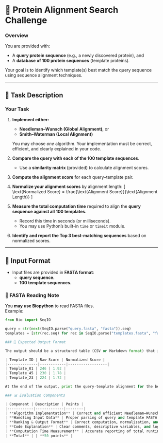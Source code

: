 # 🧬 Protein Alignment Search Challenge

### Overview
You are provided with:
- A **query protein sequence** (e.g., a newly discovered protein), and  
- A **database of 100 protein sequences** (template proteins).  

Your goal is to identify which template(s) best match the query sequence using sequence alignment techniques.

---

## 🧠 Task Description

### Your Task
1. **Implement either:**
   - **Needleman–Wunsch (Global Alignment)**, or  
   - **Smith–Waterman (Local Alignment)**  

   You may choose *one* algorithm. Your implementation must be correct, efficient, and clearly explained in your code.

2. **Compare the query with each of the 100 template sequences.**
   - Use a **similarity matrix** (provided) to calculate alignment scores.  

3. **Compute the alignment score** for each query–template pair.

4. **Normalize your alignment scores** by alignment length:
   \[
   \text{Normalized Score} = \frac{\text{Alignment Score}}{\text{Alignment Length}}
   \]

5. **Measure the total computation time** required to align the **query sequence against all 100 templates**.  
   - Record this time in seconds (or milliseconds).  
   - You may use Python’s built-in `time` or `timeit` module.

6. **Identify and report the Top 3 best-matching sequences** based on normalized scores.

---

## 📂 Input Format
- Input files are provided in **FASTA format**:
  - **query sequence**.
  - **100 template sequences**.

### 🔹 FASTA Reading Note
You **may use Biopython** to read FASTA files.  
Example:

```python
from Bio import SeqIO

query = str(next(SeqIO.parse("query.fasta", "fasta")).seq)
templates = [str(rec.seq) for rec in SeqIO.parse("templates.fasta", "fasta")]

### 🧾 Expected Output Format

The output should be a structured table (CSV or Markdown format) that includes alignment results and runtime.

| Template ID | Raw Score | Normalized Score |
|--------------|------------|------------------|
| Template_01 | 246 | 1.92 |
| Template_45 | 230 | 1.78 |
| Template_23 | 224 | 1.72 |

At the end of the output, print the query-template alignment for the best-fit template only.

### 📊 Evaluation Components

| Component | Description | Points |
|------------|-------------|--------|
| **Algorithm Implementation** | Correct and efficient Needleman–Wunsch or Smith–Waterman code | **20** |
| **Handling Input Data** | Proper parsing of query and template FASTA sequences | **10** |
| **Ranking & Output Format** | Correct computation, normalization, and top matches identification | **10** |
| **Code Explanation** | Clear comments, descriptive variables, and logical structure | **5** |
| **Computation Time Measurement** | Accurate reporting of total runtime | **5** |
| **Total** | | **50 points** |
